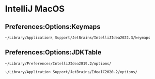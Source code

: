 # IntelliJ MacOS

## Preferences:Options:Keymaps

```text
~/Library/Application\ Support/JetBrains/IntelliJIdea2022.3/keymaps
```

## Preferences:Options:JDKTable

```text
~/Library/Preferences/IntelliJIdea2019.2/options/
```

```text
~/Library/Application Support/JetBrains/IdeaIC2020.2/options/
```
